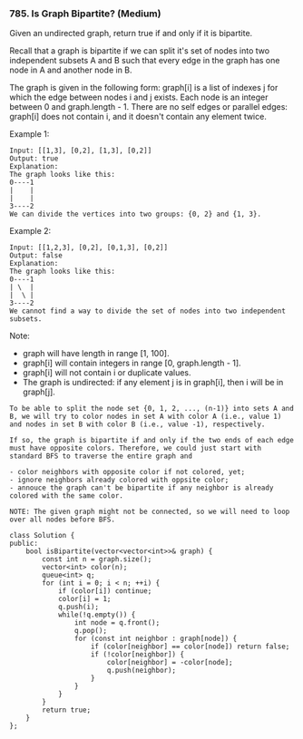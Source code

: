 ### 785. Is Graph Bipartite? (Medium)

Given an undirected graph, return true if and only if it is bipartite.

Recall that a graph is bipartite if we can split it's set of nodes into two independent subsets A and B such that every edge in the graph has one node in A and another node in B.

The graph is given in the following form: graph[i] is a list of indexes j for which the edge between nodes i and j exists.  Each node is an integer between 0 and graph.length - 1.  There are no self edges or parallel edges: graph[i] does not contain i, and it doesn't contain any element twice.

Example 1:
```
Input: [[1,3], [0,2], [1,3], [0,2]]
Output: true
Explanation: 
The graph looks like this:
0----1
|    |
|    |
3----2
We can divide the vertices into two groups: {0, 2} and {1, 3}.
```

Example 2:
```
Input: [[1,2,3], [0,2], [0,1,3], [0,2]]
Output: false
Explanation: 
The graph looks like this:
0----1
| \  |
|  \ |
3----2
We cannot find a way to divide the set of nodes into two independent subsets.
```

Note:

- graph will have length in range [1, 100].
- graph[i] will contain integers in range [0, graph.length - 1].
- graph[i] will not contain i or duplicate values.
- The graph is undirected: if any element j is in graph[i], then i will be in graph[j].

```
To be able to split the node set {0, 1, 2, ..., (n-1)} into sets A and B, we will try to color nodes in set A with color A (i.e., value 1) and nodes in set B with color B (i.e., value -1), respectively.

If so, the graph is bipartite if and only if the two ends of each edge must have opposite colors. Therefore, we could just start with standard BFS to traverse the entire graph and

- color neighbors with opposite color if not colored, yet;
- ignore neighbors already colored with oppsite color;
- annouce the graph can't be bipartite if any neighbor is already colored with the same color.

NOTE: The given graph might not be connected, so we will need to loop over all nodes before BFS.
```

```
class Solution {
public:
    bool isBipartite(vector<vector<int>>& graph) {
        const int n = graph.size();
        vector<int> color(n);
        queue<int> q;
        for (int i = 0; i < n; ++i) {
            if (color[i]) continue; 
            color[i] = 1;
            q.push(i);
            while(!q.empty()) {
                int node = q.front();
                q.pop();
                for (const int neighbor : graph[node]) {
                    if (color[neighbor] == color[node]) return false;
                    if (!color[neighbor]) {
                        color[neighbor] = -color[node];
                        q.push(neighbor);
                    }
                }
            }
        }
        return true;
    }
};
```
